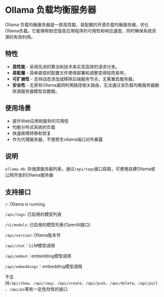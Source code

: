 # Ollama 负载均衡服务器

Ollama 负载均衡服务器是一款高性能、易配置的开源负载均衡服务器，优化Ollama负载。它能够帮助您提高应用程序的可用性和响应速度，同时确保系统资源的有效利用。

## 特性

- **高性能** - 采用先进的算法和技术来实现高效的请求分发。
- **易配置** - 简单直观的配置文件使得部署和调整变得轻而易举。
- **可扩展性** - 支持动态添加或移除后端服务节点，无需重启服务器。
- **安全性** - 无原有Ollama漏洞利用路径相关路由，无法通过该负载均衡服务器删除源服务器模型及数据。

## 使用场景

- 提升Web应用和服务的可用性
- 均衡分布式系统的负载
- 快速故障转移和恢复
- 作为代理服务器，不使原生ollama端口对外暴露

## 说明

`ollama.db`: 存储源服务器列表，通过`/api/tags`接口获取，可使用自建Ollama或公网开放的Ollama服务器

## 支持接口

`/`: Ollama is running

`/api/tags`: 已启用的模型列表

`/v1/models`: 已启用的模型列表(OpenAI接口)

`/api/version`: Ollama版本号

`/api/chat`：LLM模型调用

`/api/embed`：embedding模型调用

`/api/embeddings`：embedding模型调用


不支持`/api/show`、`/api/copy`、`/api/create`、`/api/push`、`/api/delete`、`/api/pull`、`/api/ps`等有一定危险性的接口

